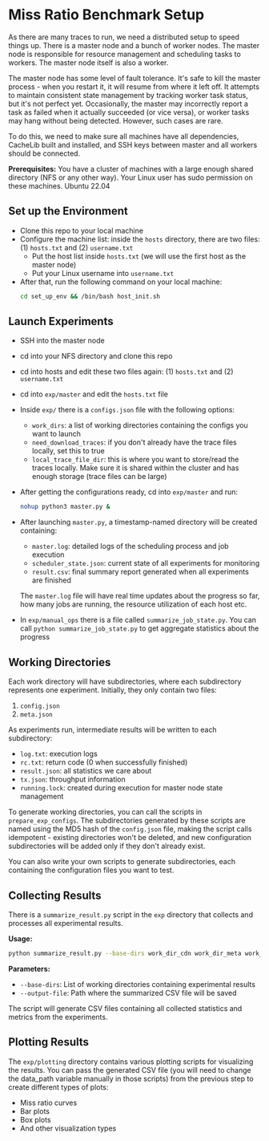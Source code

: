 # Miss Ratio Benchmark Setup

As there are many traces to run, we need a distributed setup to speed things up. There is a master node and a bunch of worker nodes. The master node is responsible for resource management and scheduling tasks to workers. The master node itself is also a worker. 

The master node has some level of fault tolerance. It's safe to kill the master process - when you restart it, it will resume from where it left off. It attempts to maintain consistent state management by tracking worker task status, but it's not perfect yet. Occasionally, the master may incorrectly report a task as failed when it actually succeeded (or vice versa), or worker tasks may hang without being detected. However, such cases are rare.

To do this, we need to make sure all machines have all dependencies, CacheLib built and installed, and SSH keys between master and all workers should be connected.

**Prerequisites:** You have a cluster of machines with a large enough shared directory (NFS or any other way). Your Linux user has sudo permission on these machines. Ubuntu 22.04


## Set up the Environment

- Clone this repo to your local machine
- Configure the machine list: inside the `hosts` directory, there are two files: (1) `hosts.txt` and (2) `username.txt`
    - Put the host list inside `hosts.txt` (we will use the first host as the master node)
    - Put your Linux username into `username.txt`
- After that, run the following command on your local machine:
    ```bash
    cd set_up_env && /bin/bash host_init.sh
    ```

## Launch Experiments

- SSH into the master node
- cd into your NFS directory and clone this repo
- cd into hosts and edit these two files again: (1) `hosts.txt` and (2) `username.txt`
- cd into `exp/master` and edit the `hosts.txt` file
- Inside `exp/` there is a `configs.json` file with the following options:
    - `work_dirs`: a list of working directories containing the configs you want to launch
    - `need_download_traces`: if you don't already have the trace files locally, set this to true
    - `local_trace_file_dir`: this is where you want to store/read the traces locally. Make sure it is shared within the cluster and has enough storage (trace files can be large)
- After getting the configurations ready, cd into `exp/master` and run:
    ```bash
    nohup python3 master.py &
    ```
- After launching `master.py`, a timestamp-named directory will be created containing:
    - `master.log`: detailed logs of the scheduling process and job execution
    - `scheduler_state.json`: current state of all experiments for monitoring
    - `result.csv`: final summary report generated when all experiments are finished

    The `master.log` file will have real time updates about the progress so far, how many jobs are running, the resource utilization of each host etc.
- In `exp/manual_ops` there is a file called `summarize_job_state.py`. You can call `python summarize_job_state.py` to get aggregate statistics about the progress


## Working Directories

Each work directory will have subdirectories, where each subdirectory represents one experiment. Initially, they only contain two files:
1. `config.json`
2. `meta.json`

As experiments run, intermediate results will be written to each subdirectory:
- `log.txt`: execution logs
- `rc.txt`: return code (0 when successfully finished)
- `result.json`: all statistics we care about
- `tx.json`: throughput information
- `running.lock`: created during execution for master node state management

To generate working directories, you can call the scripts in `prepare_exp_configs`. The subdirectories generated by these scripts are named using the MD5 hash of the `config.json` file, making the script calls idempotent - existing directories won't be deleted, and new configuration subdirectories will be added only if they don't already exist.

You can also write your own scripts to generate subdirectories, each containing the configuration files you want to test.


## Collecting Results

There is a `summarize_result.py` script in the `exp` directory that collects and processes all experimental results.

**Usage:**
```bash
python summarize_result.py --base-dirs work_dir_cdn work_dir_meta work_dir_twitter --output-file result/report.csv
```

**Parameters:**
- `--base-dirs`: List of working directories containing experimental results
- `--output-file`: Path where the summarized CSV file will be saved

The script will generate CSV files containing all collected statistics and metrics from the experiments.

## Plotting Results

The `exp/plotting` directory contains various plotting scripts for visualizing the results. You can pass the generated CSV file (you will need to change the data_path variable manually in those scripts) from the previous step to create different types of plots:

- Miss ratio curves
- Bar plots  
- Box plots
- And other visualization types

